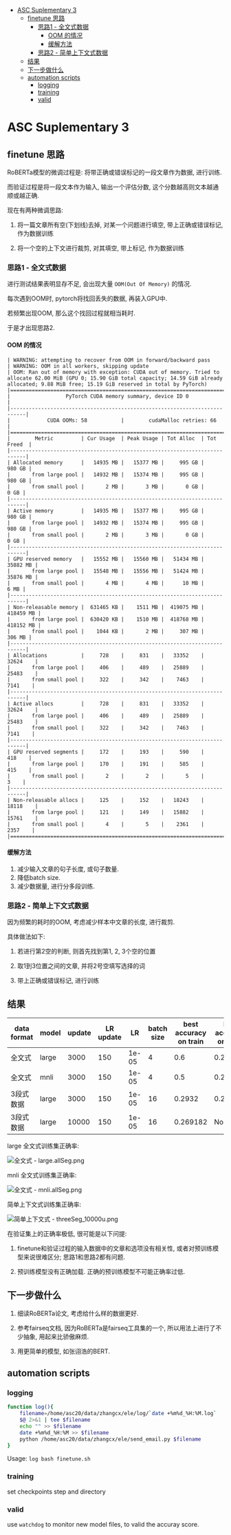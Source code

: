 
<!-- vim-markdown-toc Marked -->

* [ASC Suplementary 3](#asc-suplementary-3)
    * [finetune 思路](#finetune-思路)
        * [思路1 - 全文式数据](#思路1---全文式数据)
            * [OOM 的情况](#oom-的情况)
            * [缓解方法](#缓解方法)
        * [思路2 - 简单上下文式数据](#思路2---简单上下文式数据)
    * [结果](#结果)
    * [下一步做什么](#下一步做什么)
    * [automation scripts](#automation-scripts)
        * [logging](#logging)
        * [training](#training)
        * [valid](#valid)

<!-- vim-markdown-toc -->

# ASC Suplementary 3

## finetune 思路

RoBERTa模型的微调过程是: 将带正确或错误标记的一段文章作为数据, 进行训练.

而验证过程是将一段文本作为输入, 输出一个评估分数, 这个分数越高则文本越通顺或越正确.

现在有两种微调思路:

1. 将一篇文章所有空(下划线)去掉, 对某一个问题进行填空, 带上正确或错误标记, 作为数据训练

2. 将一个空的上下文进行裁剪, 对其填空, 带上标记, 作为数据训练


### 思路1 - 全文式数据


进行测试结果表明显存不足, 会出现大量 `OOM(Out Of Memory)` 的情况.

每次遇到OOM时, pytorch将找回丢失的数据, 再装入GPU中.

若频繁出现OOM, 那么这个找回过程就相当耗时.

于是才出现思路2.


#### OOM 的情况

```
| WARNING: attempting to recover from OOM in forward/backward pass
| WARNING: OOM in all workers, skipping update
| OOM: Ran out of memory with exception: CUDA out of memory. Tried to allocate 62.00 MiB (GPU 0; 15.90 GiB total capacity; 14.59 GiB already allocated; 9.88 MiB free; 15.19 GiB reserved in total by PyTorch)
|===========================================================================|
|                  PyTorch CUDA memory summary, device ID 0                 |
|---------------------------------------------------------------------------|
|            CUDA OOMs: 58           |        cudaMalloc retries: 66        |
|===========================================================================|
|        Metric         | Cur Usage  | Peak Usage | Tot Alloc  | Tot Freed  |
|---------------------------------------------------------------------------|
| Allocated memory      |   14935 MB |   15377 MB |     995 GB |     980 GB |
|       from large pool |   14932 MB |   15374 MB |     995 GB |     980 GB |
|       from small pool |       2 MB |       3 MB |       0 GB |       0 GB |
|---------------------------------------------------------------------------|
| Active memory         |   14935 MB |   15377 MB |     995 GB |     980 GB |
|       from large pool |   14932 MB |   15374 MB |     995 GB |     980 GB |
|       from small pool |       2 MB |       3 MB |       0 GB |       0 GB |
|---------------------------------------------------------------------------|
| GPU reserved memory   |   15552 MB |   15560 MB |   51434 MB |   35882 MB |
|       from large pool |   15548 MB |   15556 MB |   51424 MB |   35876 MB |
|       from small pool |       4 MB |       4 MB |      10 MB |       6 MB |
|---------------------------------------------------------------------------|
| Non-releasable memory |  631465 KB |    1511 MB |  419075 MB |  418459 MB |
|       from large pool |  630420 KB |    1510 MB |  418768 MB |  418152 MB |
|       from small pool |    1044 KB |       2 MB |     307 MB |     306 MB |
|---------------------------------------------------------------------------|
| Allocations           |     728    |     831    |   33352    |   32624    |
|       from large pool |     406    |     489    |   25889    |   25483    |
|       from small pool |     322    |     342    |    7463    |    7141    |
|---------------------------------------------------------------------------|
| Active allocs         |     728    |     831    |   33352    |   32624    |
|       from large pool |     406    |     489    |   25889    |   25483    |
|       from small pool |     322    |     342    |    7463    |    7141    |
|---------------------------------------------------------------------------|
| GPU reserved segments |     172    |     193    |     590    |     418    |
|       from large pool |     170    |     191    |     585    |     415    |
|       from small pool |       2    |       2    |       5    |       3    |
|---------------------------------------------------------------------------|
| Non-releasable allocs |     125    |     152    |   18243    |   18118    |
|       from large pool |     121    |     149    |   15882    |   15761    |
|       from small pool |       4    |       5    |    2361    |    2357    |
|===========================================================================|

```

#### 缓解方法

1. 减少输入文章的句子长度, 或句子数量.
2. 降低batch size.
3. 减少数据量, 进行分多段训练.


### 思路2 - 简单上下文式数据

因为频繁的耗时的OOM, 考虑减少样本中文章的长度, 进行裁剪.

具体做法如下:

1. 若进行第2空的判断, 则首先找到第1, 2, 3个空的位置

2. 取1到3位置之间的文章, 并将2号空填写选择的词

3. 带上正确或错误标记, 进行训练



## 结果

| data format | model | update | LR update | LR    | batch size | best accuracy on train | best accuracy on valid |
|-------------|-------|--------|-----------|-------|------------|------------------------|------------------------|
| 全文式      | large | 3000   | 150       | 1e-05 | 4          | 0.6                    | 0.250797               |
| 全文式      | mnli  | 3000   | 150       | 1e-05 | 4          | 0.5                    | 0.243092               |
| 3段式数据   | large | 3000   | 150       | 1e-05 | 16         | 0.2932                 | 0.269182               |
| 3段式数据   | large | 10000  | 150       | 1e-05 | 16         | 0.269182               | None                   |


large 全文式训练集正确率:

![全文式 - large.allSeg.png](https://i.loli.net/2020/02/02/3Qs5Hh9WA2GM6px.png)

mnli 全文式训练集正确率:

![全文式 - mnli.allSeg.png](https://i.loli.net/2020/02/02/3DBGpfN7xoIEbrc.png)

简单上下文式训练集正确率:


![简单上下文式 - threeSeg_10000u.png](https://i.loli.net/2020/02/02/5v21ojfuULRixrq.png)

在验证集上的正确率极低, 很可能是以下问提:

1. finetune和验证过程的输入数据中的文章和选项没有相关性, 或者对预训练模型来说很难区分; 思路1和思路2都有问题.

2. 预训练模型没有正确加载. 正确的预训练模型不可能正确率过低.


## 下一步做什么

1. 细读RoBERTa论文, 考虑给什么样的数据更好.

2. 参考fairseq文档, 因为RoBERTa是fairseq工具集的一个, 所以用法上进行了不少抽象, 用起来比骄傲麻烦.

3. 用更简单的模型, 如张诩浩的BERT.


## automation scripts

### logging

```bash
function log(){
    filename=/home/asc20/data/zhangcx/ele/log/`date +%m%d_%H:%M.log`
    $@ 2>&1 | tee $filename
    echo "" >> $filename
    date +%m%d_%H:%M >> $filename
    python /home/asc20/data/zhangcx/ele/send_email.py $filename
}
```

Usage: `log bash finetune.sh`

### training

set checkpoints step and directory

### valid

use `watchdog` to monitor new model files, to valid the accuray score.
